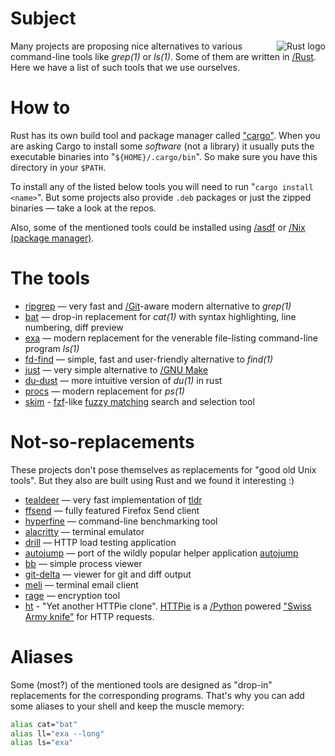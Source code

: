 # Subject

<img style="background-color: white; float: right;" alt="Rust logo" src="https://www.rust-lang.org/static/images/rust-logo-blk.svg">

Many projects are proposing nice alternatives to various command-line tools like *grep(1)* or *ls(1)*. Some of them are written in [/Rust](). Here we have a list of such tools that we use ourselves.

# How to

Rust has its own build tool and package manager called ["cargo"](https://doc.rust-lang.org/stable/cargo/). When you are asking Cargo to install some *software* (not a library) it usually puts the executable binaries into "`${HOME}/.cargo/bin`". So make sure you have this directory in your `$PATH`.

To install any of the listed below tools you will need to run "`cargo install <name>`". But some projects also provide `.deb` packages or just the zipped binaries — take a look at the repos.

Also, some of the mentioned tools could be installed using [/asdf]() or [/Nix (package manager)]().

# The tools

- [ripgrep](https://github.com/BurntSushi/ripgrep) — very fast and [/Git]()-aware modern alternative to *grep(1)*
- [bat](https://github.com/sharkdp/bat) — drop-in replacement for *cat(1)* with syntax highlighting, line numbering, diff preview
- [exa](https://github.com/ogham/exa) — modern replacement for the venerable file-listing command-line program *ls(1)*
- [fd-find](https://github.com/sharkdp/fd) — simple, fast and user-friendly alternative to *find(1)*
- [just](https://github.com/casey/just) — very simple alternative to [/GNU Make]()
- [du-dust](https://github.com/bootandy/dust) — more intuitive version of *du(1)* in rust
- [procs](https://github.com/dalance/procs) — modern replacement for *ps(1)*
- [skim](https://github.com/lotabout/skim) - [fzf](https://github.com/junegunn/fzf)-like [fuzzy matching](https://www.techopedia.com/definition/24183/fuzzy-matching) search and selection tool

# Not-so-replacements

These projects don't pose themselves as replacements for "good old Unix tools". But they also are built using Rust and we found it interesting :)

- [tealdeer](https://github.com/dbrgn/tealdeer) — very fast implementation of [tldr](https://github.com/tldr-pages/tldr) 
- [ffsend](https://github.com/timvisee/ffsend) — fully featured Firefox Send client
- [hyperfine](https://github.com/sharkdp/hyperfine) — command-line benchmarking tool
- [alacritty](https://github.com/alacritty/alacritty) — terminal emulator
- [drill](https://github.com/fcsonline/drill) — HTTP load testing application
- [autojump](https://github.com/xen0n/autojump-rs) — port of the wildly popular helper application [autojump](https://github.com/wting/autojump)
- [bb](https://github.com/epilys/bb) — simple process viewer
- [git-delta](https://github.com/dandavison/delta) — viewer for git and diff output
- [meli](https://github.com/meli/meli) — terminal email client
- [rage](https://github.com/str4d/rage) — encryption tool
- [ht](https://github.com/ducaale/ht) - "Yet another HTTPie clone". [HTTPie](https://httpie.io/) is a [/Python]() powered ["Swiss Army knife"](https://en.wikipedia.org/wiki/Swiss_Army_knife) for HTTP requests.

# Aliases

Some (most?) of the mentioned tools are designed as "drop-in" replacements for the corresponding programs. That's why you can add some aliases to your shell and keep the muscle memory:
   
```bash
alias cat="bat"
alias ll="exa --long"
alias ls="exa"
```